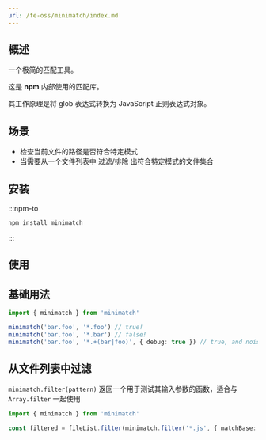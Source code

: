 ```yaml
---
url: /fe-oss/minimatch/index.md
---
```

## 概述

一个极简的匹配工具。

这是 **npm** 内部使用的匹配库。

其工作原理是将 glob 表达式转换为 JavaScript 正则表达式对象。

## 场景

* 检查当前文件的路径是否符合特定模式
* 当需要从一个文件列表中 过滤/排除 出符合特定模式的文件集合

## 安装

:::npm-to

```sh
npm install minimatch
```

:::

## 使用

## 基础用法

```ts
import { minimatch } from 'minimatch'

minimatch('bar.foo', '*.foo') // true!
minimatch('bar.foo', '*.bar') // false!
minimatch('bar.foo', '*.+(bar|foo)', { debug: true }) // true, and noisy!
```

## 从文件列表中过滤

`minimatch.filter(pattern)` 返回一个用于测试其输入参数的函数，适合与 `Array.filter` 一起使用

```ts
import { minimatch } from 'minimatch'

const filtered = fileList.filter(minimatch.filter('*.js', { matchBase: true }))
```
